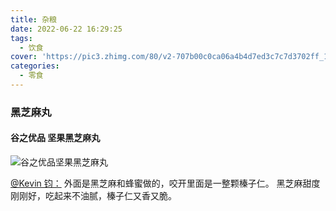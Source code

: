 ```yaml
---
title: 杂粮
date: 2022-06-22 16:29:25
tags:
  - 饮食
cover: 'https://pic3.zhimg.com/80/v2-707b00c0ca06a4b4d7ed3c7c7d3702ff_1440w.jpg?source=1940ef5c'
categories:
  - 零食
---
```

<!--more-->

### 黑芝麻丸

#### 谷之优品 坚果黑芝麻丸

![谷之优品坚果黑芝麻丸](https://pic3.zhimg.com/80/v2-707b00c0ca06a4b4d7ed3c7c7d3702ff_1440w.jpg?source=1940ef5c)

[@Kevin 钧：](https://www.zhihu.com/question/485415408/answer/2202734218)
外面是黑芝麻和蜂蜜做的，咬开里面是一整颗榛子仁。
黑芝麻甜度刚刚好，吃起来不油腻，榛子仁又香又脆。
